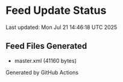 # Feed Update Status
Last updated: Mon Jul 21 14:46:18 UTC 2025

## Feed Files Generated
- master.xml (41160 bytes)

Generated by GitHub Actions
